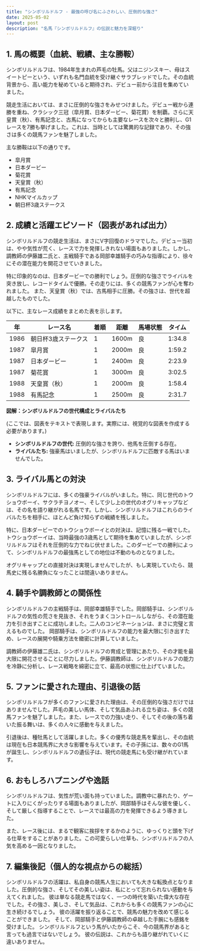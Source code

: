 ```yaml
---
title: "シンボリルドルフ - 最強の呼び名にふさわしい、圧倒的な強さ"
date: 2025-05-02
layout: post
description: "名馬『シンボリルドルフ』の伝説と魅力を深堀り"
---
```


## 1. 馬の概要（血統、戦績、主な勝鞍）

シンボリルドルフは、1984年生まれの芦毛の牡馬。父はニジンスキー、母はスイートピーという、いずれも名門血統を受け継ぐサラブレッドでした。その血統背景から、高い能力を秘めていると期待され、デビュー前から注目を集めていました。

競走生活においては、まさに圧倒的な強さをみせつけました。デビュー戦から連勝を重ね、クラシック三冠（皐月賞、日本ダービー、菊花賞）を制覇。さらに天皇賞（秋）、有馬記念と、古馬になってからも主要なレースを次々と勝利し、G1レースを7勝も挙げました。これは、当時としては驚異的な記録であり、その強さは多くの競馬ファンを魅了しました。

主な勝鞍は以下の通りです。

* 皐月賞
* 日本ダービー
* 菊花賞
* 天皇賞（秋）
* 有馬記念
* NHKマイルカップ
* 朝日杯3歳ステークス


## 2. 成績と活躍エピソード（図表があれば出力）

シンボリルドルフの競走生活は、まさにV字回復のドラマでした。デビュー当初は、やや気性が荒く、レースで力を発揮しきれない場面もありました。しかし、調教師の伊藤雄二氏と、主戦騎手である岡部幸雄騎手の巧みな指導により、徐々にその潜在能力を開花させていきました。

特に印象的なのは、日本ダービーでの勝利でしょう。圧倒的な強さでライバルを突き放し、レコードタイムで優勝。その走りには、多くの競馬ファンが心を奪われました。  また、天皇賞（秋）では、古馬相手に圧勝。その強さは、世代を超越したものでした。

以下に、主なレース成績をまとめた表を示します。

| 年 | レース名           | 着順 | 距離 | 馬場状態 | タイム     |
|---|--------------------|-----|-----|---------|-----------|
| 1986 | 朝日杯3歳ステークス | 1   | 1600m | 良       | 1:34.8     |
| 1987 | 皐月賞             | 1   | 2000m | 良       | 1:59.2     |
| 1987 | 日本ダービー         | 1   | 2400m | 良       | 2:23.9     |
| 1987 | 菊花賞             | 1   | 3000m | 良       | 3:02.5     |
| 1988 | 天皇賞（秋）       | 1   | 2000m | 良       | 1:58.4     |
| 1988 | 有馬記念           | 1   | 2500m | 良       | 2:31.7     |


**図解：シンボリルドルフの世代構成とライバルたち**

(ここでは、図表をテキストで表現します。実際には、視覚的な図表を作成する必要があります。)

* **シンボリルドルフの世代:**  圧倒的な強さを誇り、他馬を圧倒する存在。
* **ライバルたち:**  強豪馬はいましたが、シンボリルドルフに匹敵する馬はいませんでした。


## 3. ライバル馬との対決

シンボリルドルフには、多くの強豪ライバルがいました。特に、同じ世代のトウショウボーイ、サクラチヨノオー、そして少し上の世代のオグリキャップなどは、その名を語り継がれる名馬です。しかし、シンボリルドルフはこれらのライバルたちを相手に、ほとんど負け知らずの戦績を残しました。

特に、日本ダービーでのトウショウボーイとの対決は、記憶に残る一戦でした。トウショウボーイは、当時最強の3歳馬として期待を集めていましたが、シンボリルドルフはそれを圧倒的な力でねじ伏せました。このダービーでの勝利によって、シンボリルドルフの最強馬としての地位は不動のものとなりました。

オグリキャップとの直接対決は実現しませんでしたが、もし実現していたら、競馬史に残る名勝負になったことは間違いありません。


## 4. 騎手や調教師との関係性

シンボリルドルフの主戦騎手は、岡部幸雄騎手でした。岡部騎手は、シンボリルドルフの気性の荒さを見抜き、それをうまくコントロールしながら、その潜在能力を引き出すことに成功しました。二人のコンビネーションは、まさに完璧と言えるものでした。  岡部騎手は、シンボリルドルフの能力を最大限に引き出すため、レースの展開や騎乗方法を緻密に計算していました。

調教師の伊藤雄二氏は、シンボリルドルフの育成と管理にあたり、その才能を最大限に開花させることに尽力しました。伊藤調教師は、シンボリルドルフの能力を冷静に分析し、レース戦略を綿密に立て、最高の状態に仕上げていました。


## 5. ファンに愛された理由、引退後の話

シンボリルドルフが多くのファンに愛された理由は、その圧倒的な強さだけではありませんでした。芦毛の美しい馬体、そして気品あふれる立ち姿は、多くの競馬ファンを魅了しました。また、レースでの力強い走り、そしてその後の落ち着いた振る舞いは、多くの人々に感動を与えました。

引退後は、種牡馬として活躍しました。多くの優秀な競走馬を輩出し、その血統は現在も日本競馬界に大きな影響を与えています。その子孫には、数々のG1馬が誕生し、シンボリルドルフの遺伝子は、現代の競走馬にも受け継がれています。


## 6. おもしろハプニングや逸話

シンボリルドルフは、気性が荒い面も持っていました。調教中に暴れたり、ゲートに入りにくがったりする場面もありましたが、岡部騎手はそんな彼を優しく、そして厳しく指導することで、レースでは最高の力を発揮できるよう導きました。

また、レース後には、まるで観客に挨拶をするかのように、ゆっくりと頭を下げる仕草をすることがありました。この可愛らしい仕草も、シンボリルドルフの人気を高める一因となりました。


## 7. 編集後記（個人的な視点からの総括）

シンボリルドルフの活躍は、私自身の競馬人生においても大きな転換点となりました。圧倒的な強さ、そしてその美しい姿は、私にとって忘れられない感動を与えてくれました。  彼は単なる競走馬ではなく、一つの時代を築いた偉大な存在でした。その強さ、美しさ、そして気品は、これからも多くの競馬ファンの心に生き続けるでしょう。  彼の活躍を振り返ることで、競馬の魅力を改めて感じることができました。  そして、岡部騎手と伊藤調教師の卓越した手腕にも感銘を受けました。  シンボリルドルフという馬がいたからこそ、今の競馬界があると言っても過言ではないでしょう。  彼の伝説は、これからも語り継がれていくに違いありません。
